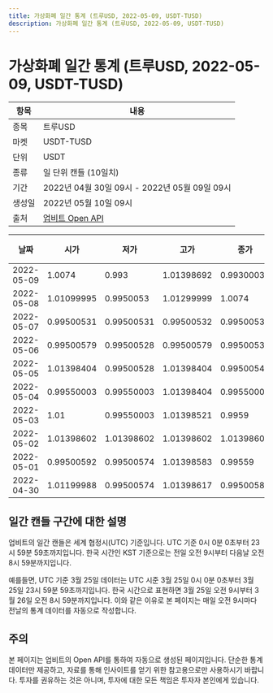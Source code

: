 ```yaml
---
title: 가상화폐 일간 통계 (트루USD, 2022-05-09, USDT-TUSD)
description: 가상화폐 일간 통계 (트루USD, 2022-05-09, USDT-TUSD)
---
```



가상화폐 일간 통계 (트루USD, 2022-05-09, USDT-TUSD)
===

|항목|내용|
|--|--|
|종목|트루USD|
|마켓|USDT-TUSD|
|단위|USDT|
|종류|일 단위 캔들 (10일치)|
|기간|2022년 04월 30일 09시 - 2022년 05월 09일 09시|
|생성일|2022년 05월 10일 09시|
|출처|[업비트 Open API](https://docs.upbit.com)|


|날짜|시가|저가|고가|종가|비고|
|--|--|--|--|--|--|
|2022-05-09|1.0074|0.993|1.01398692|0.99300034|    |
|2022-05-08|1.01099995|0.9950053|1.01299999|1.0074|    |
|2022-05-07|0.99500531|0.99500531|0.99500532|0.99500532|    |
|2022-05-06|0.99500579|0.99500528|0.99500579|0.9950053|    |
|2022-05-05|1.01398404|0.99500528|1.01398404|0.99500542|    |
|2022-05-04|0.99550003|0.99550003|1.01398404|0.99550003|    |
|2022-05-03|1.01|0.99550003|1.01398521|0.9959|    |
|2022-05-02|1.01398602|1.01398602|1.01398602|1.01398602|    |
|2022-05-01|0.99500592|0.99500574|1.01398583|0.99559|    |
|2022-04-30|1.01199988|0.99500574|1.01398617|0.99500583|    |


일간 캔들 구간에 대한 설명
---


업비트의 일간 캔들은 세계 협정시(UTC) 기준입니다. 
UTC 기준 0시 0분 0초부터 23시 59분 59초까지입니다. 
한국 시간인 KST 기준으로는 전일 오전 9시부터 다음날 오전 8시 59분까지입니다. 


예를들면, UTC 기준 3월 25일 데이터는 UTC 시준 3월 25일 0시 0분 0초부터 3월 25일 23시 59분 59초까지입니다. 
한국 시간으로 표현하면 3월 25일 오전 9시부터 3월 26일 오전 8시 59분까지입니다. 
이와 같은 이유로 본 페이지는 매일 오전 9시마다 전날의 통계 데이터를 자동으로 작성합니다. 


주의
---


본 페이지는 업비트의 Open API를 통하여 자동으로 생성된 페이지입니다. 
단순한 통계 데이터만 제공하고, 자료를 통해 인사이트를 얻기 위한 참고용으로만 사용하시기 바랍니다. 
투자를 권유하는 것은 아니며, 투자에 대한 모든 책임은 투자자 본인에게 있습니다. 
